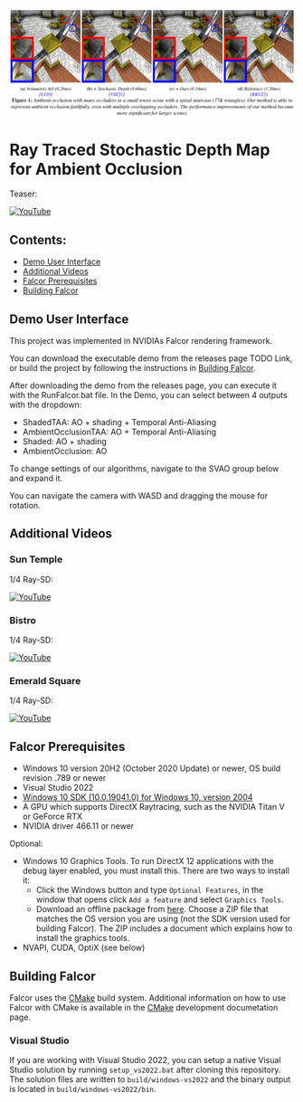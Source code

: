 ![](docs/images/teaser.png)

# Ray Traced Stochastic Depth Map for Ambient Occlusion

Teaser:

[![YouTube](http://i.ytimg.com/vi/sWEYIxme968/hqdefault.jpg)](https://www.youtube.com/watch?v=sWEYIxme968)

## Contents:

* [Demo User Interface](#demo-user-interface)
* [Additional Videos](#additional-videos)
* [Falcor Prerequisites](#falcor-prerequisites)
* [Building Falcor](#building-falcor)

## Demo User Interface

This project was implemented in NVIDIAs Falcor rendering framework.

You can download the executable demo from the releases page TODO Link, or build the project by following the instructions in [Building Falcor](#building-falcor).

After downloading the demo from the releases page, you can execute it with the RunFalcor.bat file. In the Demo, you can select between 4 outputs with the dropdown:
* ShadedTAA: AO + shading + Temporal Anti-Aliasing
* AmbientOcclusionTAA: AO + Temporal Anti-Aliasing
* Shaded: AO + shading
* AmbientOcclusion: AO

To change settings of our algorithms, navigate to the SVAO group below and expand it.

You can navigate the camera with WASD and dragging the mouse for rotation.

## Additional Videos

### Sun Temple
1/4 Ray-SD:

[![YouTube](http://i.ytimg.com/vi/sWEYIxme968/hqdefault.jpg)](https://www.youtube.com/watch?v=sWEYIxme968)

### Bistro
1/4 Ray-SD:

[![YouTube](http://i.ytimg.com/vi/vHRyg8kd2Yg/hqdefault.jpg)](https://www.youtube.com/watch?v=vHRyg8kd2Yg)

### Emerald Square
1/4 Ray-SD:

[![YouTube](http://i.ytimg.com/vi/PIQo2_nakQA/hqdefault.jpg)](https://www.youtube.com/watch?v=PIQo2_nakQA)

## Falcor Prerequisites
- Windows 10 version 20H2 (October 2020 Update) or newer, OS build revision .789 or newer
- Visual Studio 2022
- [Windows 10 SDK (10.0.19041.0) for Windows 10, version 2004](https://developer.microsoft.com/en-us/windows/downloads/windows-10-sdk/)
- A GPU which supports DirectX Raytracing, such as the NVIDIA Titan V or GeForce RTX
- NVIDIA driver 466.11 or newer

Optional:
- Windows 10 Graphics Tools. To run DirectX 12 applications with the debug layer enabled, you must install this. There are two ways to install it:
    - Click the Windows button and type `Optional Features`, in the window that opens click `Add a feature` and select `Graphics Tools`.
    - Download an offline package from [here](https://docs.microsoft.com/en-us/windows-hardware/test/hlk/windows-hardware-lab-kit#supplemental-content-for-graphics-media-and-mean-time-between-failures-mtbf-tests). Choose a ZIP file that matches the OS version you are using (not the SDK version used for building Falcor). The ZIP includes a document which explains how to install the graphics tools.
- NVAPI, CUDA, OptiX (see below)

## Building Falcor
Falcor uses the [CMake](https://cmake.org) build system. Additional information on how to use Falcor with CMake is available in the [CMake](docs/development/cmake.md) development documetation page.

### Visual Studio
If you are working with Visual Studio 2022, you can setup a native Visual Studio solution by running `setup_vs2022.bat` after cloning this repository. The solution files are written to `build/windows-vs2022` and the binary output is located in `build/windows-vs2022/bin`.